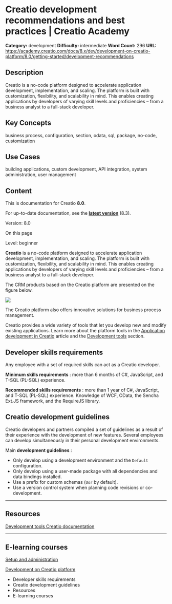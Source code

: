 # Creatio development recommendations and best practices | Creatio Academy

**Category:** development **Difficulty:** intermediate **Word Count:** 296
**URL:**
https://academy.creatio.com/docs/8.x/dev/development-on-creatio-platform/8.0/getting-started/development-recommendations

## Description

Creatio is a no-code platform designed to accelerate application development,
implementation, and scaling. The platform is built with customization,
flexibility, and scalability in mind. This enables creating applications by
developers of varying skill levels and proficiencies – from a business analyst
to a full-stack developer.

## Key Concepts

business process, configuration, section, odata, sql, package, no-code,
customization

## Use Cases

building applications, custom development, API integration, system
administration, user management

## Content

This is documentation for Creatio **8.0**.

For up-to-date documentation, see the
**[latest version](/docs/8.x/dev/development-on-creatio-platform/getting-started/development-recommendations)**
(8.3).

Version: 8.0

On this page

Level: beginner

**Creatio** is a no-code platform designed to accelerate application
development, implementation, and scaling. The platform is built with
customization, flexibility, and scalability in mind. This enables creating
applications by developers of varying skill levels and proficiencies – from a
business analyst to a full-stack developer.

The CRM products based on the Creatio platform are presented on the figure
below.

![](https://academy.creatio.com/sites/default/files/images/training/enu_creatio_products.png)

The Creatio platform also offers innovative solutions for business process
management.

Creatio provides a wide variety of tools that let you develop new and modify
existing applications. Learn more about the platform tools in the
[Application development in Creatio](https://academy.creatio.com/documents?ver=8.0&id=15081)
article and the
[Development tools](https://academy.creatio.com/docs/8.x/dev/development-on-creatio-platform/8.0/category/development-tools)
section.

## Developer skills requirements​

Any employee with a set of required skills can act as a Creatio developer.

**Minimum skills requirements** : more than 6 months of C#, JavaScript, and
T-SQL (PL-SQL) experience.

**Recommended skills requirements** : more than 1 year of C#, JavaScript, and
T-SQL (PL-SQL) experience. Knowledge of WCF, OData, the Sencha Ext.JS framework,
and the RequireJS library.

## Creatio development guidelines​

Creatio developers and partners compiled a set of guidelines as a result of
their experience with the development of new features. Several employees can
develop simultaneously in their personal development environments.

Main **development guidelines** :

- Only develop using a development environment and the `Default` configuration.
- Only develop using a user-made package with all dependencies and data bindings
  installed.
- Use a prefix for custom schemas (`Usr` by default).
- Use a version control system when planning code revisions or co-development.

---

## Resources​

[Development tools Creatio documentation](https://academy.creatio.com/docs/8.x/dev/development-on-creatio-platform/8.0/category/development-tools)

---

## E-learning courses​

[Setup and administration ](https://academy.creatio.com/online-courses/setup-and-administration)

[Development on Creatio platform](https://academy.creatio.com/online-courses/development-creatio-platform-0)

- Developer skills requirements
- Creatio development guidelines
- Resources
- E-learning courses
